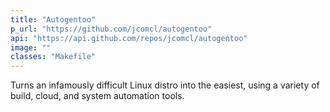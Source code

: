 ```yaml
---
title: "Autogentoo"
p_url: "https://github.com/jcomcl/autogentoo"
api: "https://api.github.com/repos/jcomcl/autogentoo"
image: ""
classes: "Makefile"
---
```

Turns an infamously difficult Linux distro into the easiest, using a variety of build, cloud, and system automation tools.
